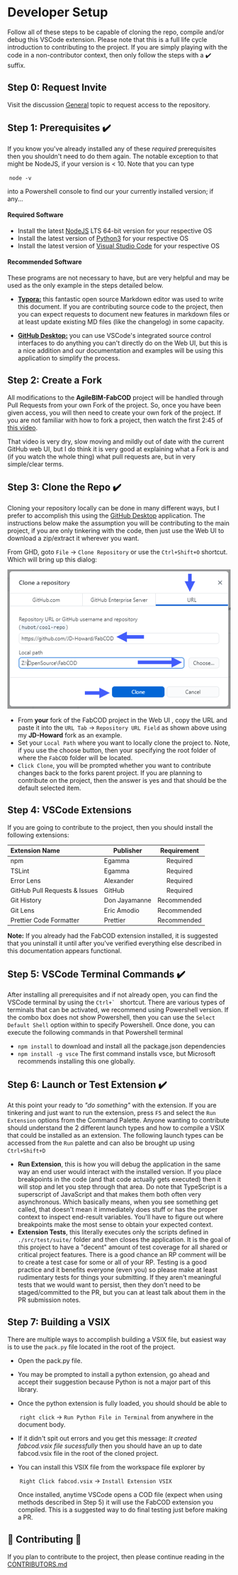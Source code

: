 # Developer Setup

Follow all of these steps to be capable of cloning the repo, compile and/or debug this VSCode extension. Please note that this is a full life cycle introduction to contributing to the project. If you are simply playing with the code in a non-contributor context, then only follow the steps with a :heavy_check_mark: suffix.



## Step 0: Request Invite

Visit the discussion [General](https://github.com/AgileBIM/FabCOD/discussions/4) topic to request access to the repository.



## Step 1: Prerequisites :heavy_check_mark:

If you know you've already installed any of these *required* prerequisites then you shouldn't need to do them again. The notable exception to that might be NodeJS, if your version is < 10. Note that you can type 

​	`node -v` 

into a Powershell console to find our your currently installed version; if any...

#### Required Software

- Install the latest [NodeJS](https://nodejs.org/en/download/) LTS 64-bit version for your respective OS
- Install the latest version of [Python3](https://www.python.org/downloads/) for your respective OS
- Install the latest version of [Visual Studio Code](https://code.visualstudio.com/Download) for your respective OS

#### Recommended Software

These programs are not necessary to have, but are very helpful and may be used as the only example in the steps detailed below.

- **[Typora:](https://typora.io/)** this fantastic open source Markdown editor was used to write this document. If you are contributing source code to the project, then you can expect requests to document new features in markdown files or at least update existing MD files (like the changelog) in some capacity.

- [**GitHub Desktop:**](https://desktop.github.com/)  you can use VSCode's integrated source control interfaces to do anything you can't directly do on the Web UI, but this is a nice addition and our documentation and examples will be using this application to simplify the process.



## Step 2: Create a Fork

All modifications to the **AgileBIM-FabCOD** project will be handled through Pull Requests from your own Fork of the project. So, once you have been given access, you will then need to create your own fork of the project. If you are not familiar with how to fork a project, then watch the first 2:45 of [this video](https://www.youtube.com/watch?v=ggP3jBpWZwQ).

That video is very dry, slow moving and mildly out of date with the current GitHub web UI, but I do think it is very good at explaining what a Fork is and (if you watch the whole thing) what pull requests are, but in very simple/clear terms. 



## Step 3: Clone the Repo :heavy_check_mark:

Cloning your repository locally can be done in many different ways, but I prefer to accomplish this using the [GitHub Desktop](https://desktop.github.com/) application. The instructions below make the assumption you will be contributing to the main project, if you are only tinkering with the code, then just use the Web UI to download a zip/extract it wherever you want.

From GHD, goto `File` -> `Clone Repository` or use the `Ctrl+Shift+O` shortcut. Which will bring up this dialog:

![Cloning](image/cloning.png)

- From **your** fork of the FabCOD project in the Web UI , copy the URL and paste it into the 
  	`URL Tab` -> `Repository URL Field` 
  as shown above using my **JD-Howard** fork as an example. 
- Set your `Local Path` where you want to locally clone the project to. Note, if you use the choose button, then your specifying the root folder of where the `FabCOD` folder will be located.
- `Click Clone`, you will be prompted whether you want to contribute changes back to the forks parent project. If you are planning to contribute on the project, then the answer is yes and that should be the default selected item.



## Step 4: VSCode Extensions

If you are going to contribute to the project, then you should install the following extensions:

| Extension Name                | Publisher     | Requirement |
| :---------------------------- | ------------- | :---------: |
| npm                           | Egamma        |  Required   |
| TSLint                        | Egamma        |  Required   |
| Error Lens                    | Alexander     |  Required   |
| GitHub Pull Requests & Issues | GitHub        |  Required   |
| Git History                   | Don Jayamanne | Recommended |
| Git Lens                      | Eric Amodio   | Recommended |
| Prettier Code Formatter       | Prettier      | Recommended |

**Note:** If you already had the FabCOD extension installed, it is suggested that you uninstall it until after you've verified everything else described in this documentation appears functional.



## Step 5: VSCode Terminal Commands :heavy_check_mark:

After installing all prerequisites and if not already open, you can find the VSCode terminal by using the ``Ctrl+` ``  shortcut.  There are various types of terminals that can be activated, we recommend using Powershell version. If the combo box does not show Powershell, then you can use the `Select Default Shell` option within to specify Powershell. Once done, you can execute the following commands in that Powershell terminal

* `npm install` to download and install all the package.json dependencies
* `npm install -g vsce`  The first command installs vsce, but Microsoft recommends installing this one globally.



## Step 6: Launch or Test Extension :heavy_check_mark:

At this point your ready to *"do something"* with the extension. If you are tinkering and just want to run the extension, press `F5` and select the `Run Extension` options from the Command Palette. Anyone wanting to contribute should understand the 2 different launch types and how to compile a VSIX that could be installed as an extension. The following launch types can be accessed from the `Run` palette and can also be brought up using `Ctrl+Shift+D`

- **Run Extension**, this is how you will debug the application in the same way an end user would interact with the installed version.  If you place breakpoints in the code (and that code actually gets executed) then it will stop and let you step through that area. Do note that TypeScript is a superscript of JavaScript and that makes them both often very asynchronous. Which basically means, when you see something get called, that doesn't mean it immediately does stuff or has the proper context to inspect end-result variables. You'll have to figure out where breakpoints make the most sense to obtain your expected context.
- **Extension Tests**, this literally executes only the scripts defined in `./src/test/suite/` folder and then closes the application. It is the goal of this project to have a "decent" amount of test coverage for all shared or critical project features. There is a good chance an RP comment will be to create a test case for some or all of your RP. Testing is a good practice and it benefits everyone (even you) so please make at least rudimentary tests for things your submitting. If they aren't meaningful tests that we would want to persist, then they don't need to be staged/committed to the PR, but you can at least talk about them in the PR submission notes. 



## Step 7: Building a VSIX

There are multiple ways to accomplish building a VSIX file, but easiest way is to use the `pack.py` file located in the root of the project. 

- Open the pack.py file. 

- You may be prompted to install a python extension, go ahead and accept their suggestion because Python is not a major part of this library. 

- Once the python extension is fully loaded, you should should be able to 

  ​		`right click` -> `Run Python File in Terminal`
  from anywhere in the document body.

- If it didn't spit out errors and you get this message:
  *It created fabcod.vsix file sucessfully*
  then you should have an up to date fabcod.vsix file in the root of the cloned project.

- You can install this VSIX file from the workspace file explorer by

  ​		`Right Click fabcod.vsix` -> `Install Extension VSIX` 

  Once installed, anytime VSCode opens a COD file (expect when using methods described in Step 5) it will use the FabCOD extension you compiled. This is a suggested way to do final testing just before making a PR.



## :gift: Contributing :gift:

If you plan to contribute to the project, then please continue reading in the [CONTRIBUTORS.md](CONTRIBUTORS.md)

